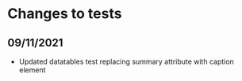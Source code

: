 # Changes to tests
## 09/11/2021
- Updated datatables test replacing summary attribute with caption element
